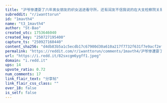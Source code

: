 ```yaml
---
title: "沪爷惨遭耍了六年男女朋友的织女送进看守所，还有润友不信我说的在大支检察院关系重要性？"
subreddit: "r/iwanttorun"
id: "1mavth4"
name: "t3_1mavth4"
author: "St-Bao"
created_utc: 1753646040
created_key: "250727195400"
capture_ts: "250927160440"
content_sha256: "d4db83b5a1c5ecdb17c67900d30a610a217f7732f631f7e9acf2ef07504179b2"
permalink: "https://reddit.com/r/iwanttorun/comments/1mavth4/沪爷惨遭耍了六年男女朋友的织女送进看守所还有润友不信我说的在大支检察院关系重要性/"
url: "https://i.redd.it/82sxcgm6ygff1.jpeg"
domain: "i.redd.it"
ups: 14
upvote_ratio: 0.72
num_comments: 17
link_flair_text: "分享帖"
link_flair_css_class: ""
over_18: false
is_self: false
---
```


